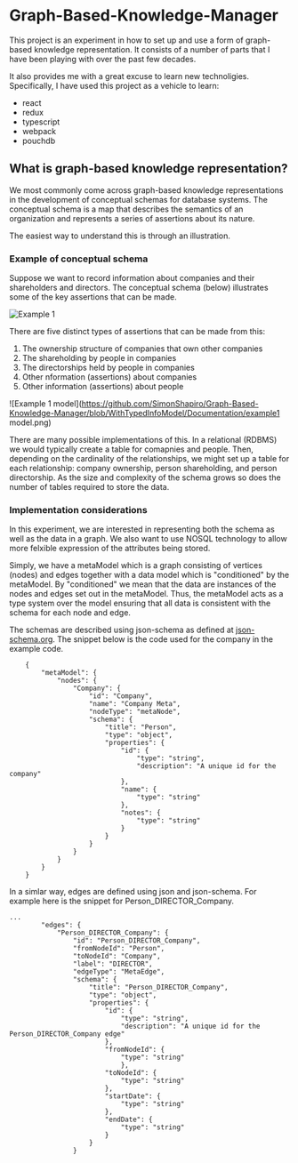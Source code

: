 # Graph-Based-Knowledge-Manager
This project is an experiment in how to set up and use a form of graph-based knowledge representation.  It consists of a number of 
parts that I have been playing with over the past few decades.

It also provides me with a great excuse to learn new technoligies.  Specifically, I have used this project as a vehicle to learn:
* react
* redux
* typescript
* webpack
* pouchdb

## What is graph-based knowledge representation?
We most commonly come across graph-based knowledge representations in the development of conceptual schemas for database systems.
The conceptual schema is a map that describes the semantics of an organization and represents a series of assertions about its nature. 

The easiest way to understand this is through an illustration.

### Example of conceptual schema
Suppose we want to record information about companies and their shareholders and directors.  The conceptual schema (below) illustrates some of the key assertions that can be made.


![Example 1](https://github.com/SimonShapiro/Graph-Based-Knowledge-Manager/blob/WithTypedInfoModel/Documentation/Example1.png)

There are five distinct types of assertions that can be made from this:

1. The ownership structure of companies that own other companies
1. The shareholding by people in companies
1. The directorships held by people in companies
1. Other nformation (assertions) about companies
1. Other information (assertions) about people


![Example 1 model](https://github.com/SimonShapiro/Graph-Based-Knowledge-Manager/blob/WithTypedInfoModel/Documentation/example1 model.png)

There are many possible implementations of this.  In a relational (RDBMS) we would typically create a table for comapnies and people.  Then, depending on the cardinality of the relationships, we might set up a table for each relationship: company ownership, person shareholding, and person directorship.  As the size and complexity of the schema grows so does the number of tables required to store the data.

### Implementation considerations

In this experiment, we are interested in representing both the schema as well as the data in a graph.  We also want to use NOSQL technology to allow more felxible expression of the attributes being stored.

Simply, we have a metaModel which is a graph consisting of vertices (nodes) and edges together with a data model which is "conditioned" by the metaModel.  By "conditioned" we mean that the data are instances of the nodes and edges set out in the metaModel.  Thus, the metaModel acts as a type system over the model ensuring that all data is consistent with the schema for each node and edge.

The schemas are described using json-schema as defined at [json-schema.org](http://json-schema.org).  The snippet below is the code used for the company in the example code.

```
	{
		"metaModel": {
			"nodes": {
				"Company": {
					"id": "Company",
					"name": "Company Meta",
					"nodeType": "metaNode",
					"schema": {
						"title": "Person",
						"type": "object",
						"properties": {
							"id": {
								"type": "string",
								"description": "A unique id for the company"
							},
							"name": {
								"type": "string"
							},
							"notes": {
								"type": "string"
							}					
						}
					}
				}
			}
		}
	}				
```

In a simlar way, edges are defined using json and json-schema.  For example here is the snippet for Person_DIRECTOR_Company.

```
...
   		"edges": {
			"Person_DIRECTOR_Company": {
		        "id": "Person_DIRECTOR_Company",
		        "fromNodeId": "Person",
		        "toNodeId": "Company",
		        "label": "DIRECTOR",
		        "edgeType": "MetaEdge",
				"schema": {
					"title": "Person_DIRECTOR_Company",
					"type": "object",
					"properties": {
						"id": {
							"type": "string",
							"description": "A unique id for the Person_DIRECTOR_Company edge"
						},
						"fromNodeId": {
							"type": "string"
							},
						"toNodeId": {
							"type": "string"
						},
						"startDate": {
							"type": "string"
						},
						"endDate": {
							"type": "string"
						}
					}
				}

```
